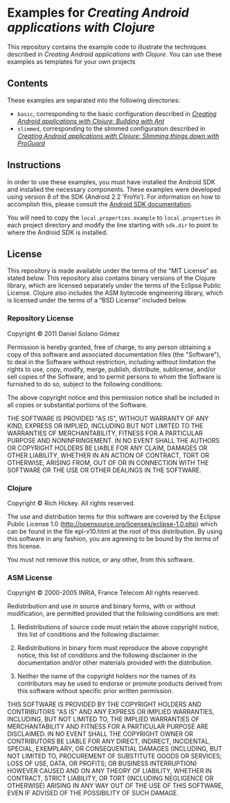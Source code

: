 Examples for *Creating Android applications with Clojure*
=========================================================

This repository contains the example code to illustrate the techniques
described in *Creating Android applications with Clojure*.  You can use these
examples as templates for your own projects

Contents
--------

These examples are separated into the following directories:

* `basic`, corresponding to the basic configuration described in
  *[Creating Android applications with Clojure: Building with Ant][p2]*
* `slimmed`, corresponding to the slimmed configuration described in
  *[Creating Android applications with Clojure: Slimming things down with
  ProGuard][p3]*


[p2]: http://www.deepbluelambda.org/programming/clojure/creating-android-applications-with-clojure--building-with-ant
[p3]: http://www.deepbluelambda.org/programming/clojure/creating-android-applications-with-clojure--slimming-things-down-with-proguard


Instructions
------------

In order to use these examples, you must have installed the Android SDK and
installed the necessary components.  These examples were developed using
version 8 of the SDK (Android 2.2 ‘FroYo’).  For information on how
to accomplish this, please consult the [Android SDK documentation][sdk].

[sdk]: http://developer.android.com/sdk/index.html

You will need to copy the `local.properties.example` to `local.properties` in
each project directory and modify the line starting with `sdk.dir` to point to
where the Android SDK is installed.


License
-------

This repository is made available under the terms of the “MIT License” as
stated below.  This repository also contains binary versions of the Clojure
library, which are licensed separately under the terms of the Eclipse Public
License.  Clojure also includes the ASM bytecode engineering library, which is
licensed under the terms of a “BSD License” included below.

### Repository License

Copyright © 2011 Daniel Solano Gómez

Permission is hereby granted, free of charge, to any person obtaining a copy of
this software and associated documentation files (the "Software"), to deal in
the Software without restriction, including without limitation the rights to
use, copy, modify, merge, publish, distribute, sublicense, and/or sell copies
of the Software, and to permit persons to whom the Software is furnished to do
so, subject to the following conditions:

The above copyright notice and this permission notice shall be included in all
copies or substantial portions of the Software.

THE SOFTWARE IS PROVIDED "AS IS", WITHOUT WARRANTY OF ANY KIND, EXPRESS OR
IMPLIED, INCLUDING BUT NOT LIMITED TO THE WARRANTIES OF MERCHANTABILITY,
FITNESS FOR A PARTICULAR PURPOSE AND NONINFRINGEMENT. IN NO EVENT SHALL THE
AUTHORS OR COPYRIGHT HOLDERS BE LIABLE FOR ANY CLAIM, DAMAGES OR OTHER
LIABILITY, WHETHER IN AN ACTION OF CONTRACT, TORT OR OTHERWISE, ARISING FROM,
OUT OF OR IN CONNECTION WITH THE SOFTWARE OR THE USE OR OTHER DEALINGS IN THE
SOFTWARE.


### Clojure

Copyright © Rich Hickey.
All rights reserved.

The use and distribution terms for this software are covered by the Eclipse
Public License 1.0 (http://opensource.org/licenses/eclipse-1.0.php) which can
be found in the file epl-v10.html at the root of this distribution.  By using
this software in any fashion, you are agreeing to be bound by the terms of this
license.

You must not remove this notice, or any other, from this software.


### ASM License

Copyright © 2000-2005 INRIA, France Telecom
All rights reserved.

Redistribution and use in source and binary forms, with or without
modification, are permitted provided that the following conditions are met:

1. Redistributions of source code must retain the above copyright notice, this
   list of conditions and the following disclaimer.

2. Redistributions in binary form must reproduce the above copyright notice,
   this list of conditions and the following disclaimer in the documentation
   and/or other materials provided with the distribution.

3. Neither the name of the copyright holders nor the names of its contributors
   may be used to endorse or promote products derived from this software
   without specific prior written permission.

THIS SOFTWARE IS PROVIDED BY THE COPYRIGHT HOLDERS AND CONTRIBUTORS "AS IS" AND
ANY EXPRESS OR IMPLIED WARRANTIES, INCLUDING, BUT NOT LIMITED TO, THE IMPLIED
WARRANTIES OF MERCHANTABILITY AND FITNESS FOR A PARTICULAR PURPOSE ARE
DISCLAIMED. IN NO EVENT SHALL THE COPYRIGHT OWNER OR CONTRIBUTORS BE LIABLE FOR
ANY DIRECT, INDIRECT, INCIDENTAL, SPECIAL, EXEMPLARY, OR CONSEQUENTIAL DAMAGES
(INCLUDING, BUT NOT LIMITED TO, PROCUREMENT OF SUBSTITUTE GOODS OR SERVICES;
LOSS OF USE, DATA, OR PROFITS; OR BUSINESS INTERRUPTION) HOWEVER CAUSED AND ON
ANY THEORY OF LIABILITY, WHETHER IN CONTRACT, STRICT LIABILITY, OR TORT
(INCLUDING NEGLIGENCE OR OTHERWISE) ARISING IN ANY WAY OUT OF THE USE OF THIS
SOFTWARE, EVEN IF ADVISED OF THE POSSIBILITY OF SUCH DAMAGE.
